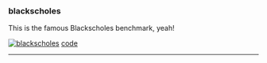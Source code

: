 ### blackscholes
This is the famous Blackscholes benchmark, yeah!

[![blackscholes](/home/s/.julia/v0.6/GPUBenchmarks/src/../results/plots/0.0.1/blackscholes.png/?raw=true)](https://github.com/JuliaGPU/GPUBenchmarks.jl/blob/master/benchmark/blackscholes.jl/)
[code](https://github.com/JuliaGPU/GPUBenchmarks.jl/blob/master/benchmark/blackscholes.jl/)

___

